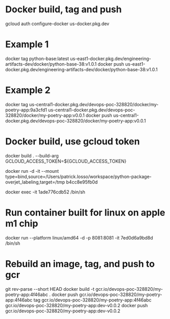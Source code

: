# Docker build, tag and push

gcloud auth configure-docker us-docker.pkg.dev

# Example 1
docker tag python-base:latest us-east1-docker.pkg.dev/engineering-artifacts-dev/docker/python-base-38:v1.0.1
docker push us-east1-docker.pkg.dev/engineering-artifacts-dev/docker/python-base-38:v1.0.1

# Example 2
docker tag us-central1-docker.pkg.dev/devops-poc-328820/docker/my-poetry-app:9a3cfd1 us-central1-docker.pkg.dev/devops-poc-328820/docker/my-poetry-app:v0.0.1
docker push us-central1-docker.pkg.dev/devops-poc-328820/docker/my-poetry-app:v0.0.1

# Docker build, use gcloud token

docker build . --build-arg GCLOUD_ACCESS_TOKEN=${GCLOUD_ACCESS_TOKEN}

docker run -d -it --mount type=bind,source=/Users/patrick.losso/workspace/python-package-overjet_labeling,target=/tmp b4cc8e95fb0d

docker exec -it 1ade776cdb52 /bin/sh

# Run container built for linux on apple m1 chip
docker run --platform linux/amd64 -d -p 8081:8081 -it  7ed0d6a9bd8d /bin/sh

# Rebuild an image, tag, and push to gcr
git rev-parse --short HEAD
docker build -t gcr.io/devops-poc-328820/my-poetry-app:4f46abc .
docker push gcr.io/devops-poc-328820/my-poetry-app:4f46abc
tag gcr.io/devops-poc-328820/my-poetry-app:4f46abc gcr.io/devops-poc-328820/my-poetry-app:dev-v0.0.2
docker push gcr.io/devops-poc-328820/my-poetry-app:dev-v0.0.2
 